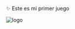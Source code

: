 ✨ Este es mi primer juego

![logo](https://github.com/abigailCode/Minesweeper/assets/153863899/96cd2ad8-08de-4bbf-a7b2-b42287434a8c)
